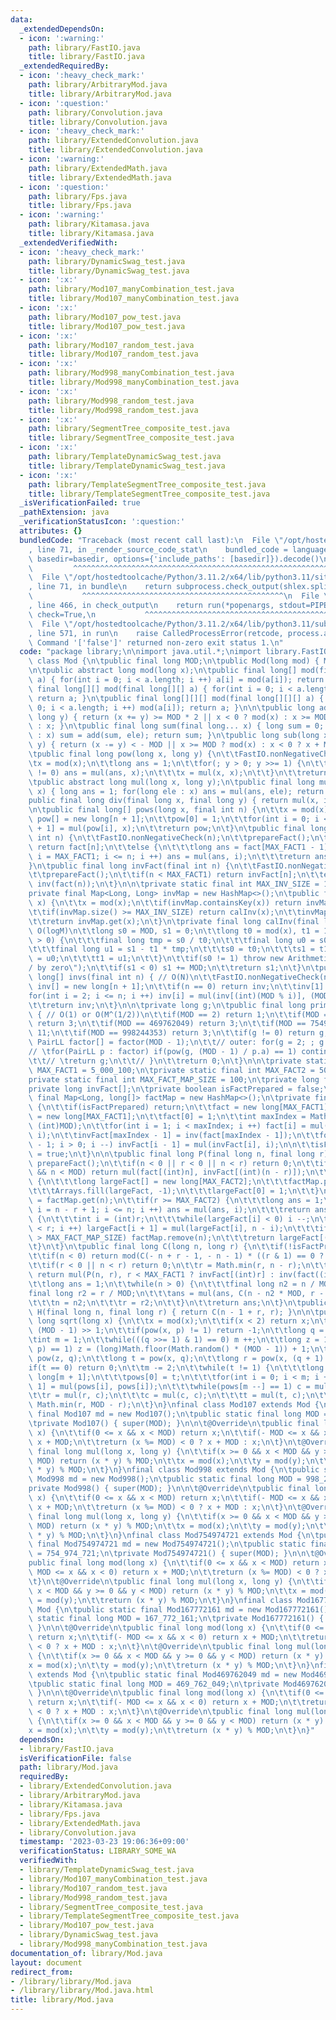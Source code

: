 ```yaml
---
data:
  _extendedDependsOn:
  - icon: ':warning:'
    path: library/FastIO.java
    title: library/FastIO.java
  _extendedRequiredBy:
  - icon: ':heavy_check_mark:'
    path: library/ArbitraryMod.java
    title: library/ArbitraryMod.java
  - icon: ':question:'
    path: library/Convolution.java
    title: library/Convolution.java
  - icon: ':heavy_check_mark:'
    path: library/ExtendedConvolution.java
    title: library/ExtendedConvolution.java
  - icon: ':warning:'
    path: library/ExtendedMath.java
    title: library/ExtendedMath.java
  - icon: ':question:'
    path: library/Fps.java
    title: library/Fps.java
  - icon: ':warning:'
    path: library/Kitamasa.java
    title: library/Kitamasa.java
  _extendedVerifiedWith:
  - icon: ':heavy_check_mark:'
    path: library/DynamicSwag_test.java
    title: library/DynamicSwag_test.java
  - icon: ':x:'
    path: library/Mod107_manyCombination_test.java
    title: library/Mod107_manyCombination_test.java
  - icon: ':x:'
    path: library/Mod107_pow_test.java
    title: library/Mod107_pow_test.java
  - icon: ':x:'
    path: library/Mod107_random_test.java
    title: library/Mod107_random_test.java
  - icon: ':x:'
    path: library/Mod998_manyCombination_test.java
    title: library/Mod998_manyCombination_test.java
  - icon: ':x:'
    path: library/Mod998_random_test.java
    title: library/Mod998_random_test.java
  - icon: ':x:'
    path: library/SegmentTree_composite_test.java
    title: library/SegmentTree_composite_test.java
  - icon: ':x:'
    path: library/TemplateDynamicSwag_test.java
    title: library/TemplateDynamicSwag_test.java
  - icon: ':x:'
    path: library/TemplateSegmentTree_composite_test.java
    title: library/TemplateSegmentTree_composite_test.java
  _isVerificationFailed: true
  _pathExtension: java
  _verificationStatusIcon: ':question:'
  attributes: {}
  bundledCode: "Traceback (most recent call last):\n  File \"/opt/hostedtoolcache/Python/3.11.2/x64/lib/python3.11/site-packages/onlinejudge_verify/documentation/build.py\"\
    , line 71, in _render_source_code_stat\n    bundled_code = language.bundle(stat.path,\
    \ basedir=basedir, options={'include_paths': [basedir]}).decode()\n          \
    \         ^^^^^^^^^^^^^^^^^^^^^^^^^^^^^^^^^^^^^^^^^^^^^^^^^^^^^^^^^^^^^^^^^^^^^^^^^^^^^^^^^\n\
    \  File \"/opt/hostedtoolcache/Python/3.11.2/x64/lib/python3.11/site-packages/onlinejudge_verify/languages/user_defined.py\"\
    , line 71, in bundle\n    return subprocess.check_output(shlex.split(command))\n\
    \           ^^^^^^^^^^^^^^^^^^^^^^^^^^^^^^^^^^^^^^^^^^^^^\n  File \"/opt/hostedtoolcache/Python/3.11.2/x64/lib/python3.11/subprocess.py\"\
    , line 466, in check_output\n    return run(*popenargs, stdout=PIPE, timeout=timeout,\
    \ check=True,\n           ^^^^^^^^^^^^^^^^^^^^^^^^^^^^^^^^^^^^^^^^^^^^^^^^^^^^^^^^^\n\
    \  File \"/opt/hostedtoolcache/Python/3.11.2/x64/lib/python3.11/subprocess.py\"\
    , line 571, in run\n    raise CalledProcessError(retcode, process.args,\nsubprocess.CalledProcessError:\
    \ Command '['false']' returned non-zero exit status 1.\n"
  code: "package library;\n\nimport java.util.*;\nimport library.FastIO;\n\nabstract\
    \ class Mod {\n\tpublic final long MOD;\n\tpublic Mod(long mod) { MOD = mod; }\n\
    \n\tpublic abstract long mod(long x);\n\tpublic final long[] mod(final long[]\
    \ a) { for(int i = 0; i < a.length; i ++) a[i] = mod(a[i]); return a; }\n\tpublic\
    \ final long[][] mod(final long[][] a) { for(int i = 0; i < a.length; i ++) mod(a[i]);\
    \ return a; }\n\tpublic final long[][][] mod(final long[][][] a) { for(int i =\
    \ 0; i < a.length; i ++) mod(a[i]); return a; }\n\n\tpublic long add(long x, final\
    \ long y) { return (x += y) >= MOD * 2 || x < 0 ? mod(x) : x >= MOD ? x - MOD\
    \ : x; }\n\tpublic final long sum(final long... x) { long sum = 0; for(long ele\
    \ : x) sum = add(sum, ele); return sum; }\n\tpublic long sub(long x, final long\
    \ y) { return (x -= y) < - MOD || x >= MOD ? mod(x) : x < 0 ? x + MOD : x; }\n\
    \tpublic final long pow(long x, long y) {\n\t\tFastIO.nonNegativeCheck(y);\n\t\
    \tx = mod(x);\n\t\tlong ans = 1;\n\t\tfor(; y > 0; y >>= 1) {\n\t\t\tif((y & 1)\
    \ != 0) ans = mul(ans, x);\n\t\t\tx = mul(x, x);\n\t\t}\n\t\treturn ans;\n\t}\n\
    \tpublic abstract long mul(long x, long y);\n\tpublic final long mul(final long...\
    \ x) { long ans = 1; for(long ele : x) ans = mul(ans, ele); return ans; }\n\t\
    public final long div(final long x, final long y) { return mul(x, inv(y)); }\n\
    \n\tpublic final long[] pows(long x, final int n) {\n\t\tx = mod(x);\n\t\tlong\
    \ pow[] = new long[n + 1];\n\t\tpow[0] = 1;\n\t\tfor(int i = 0; i < n; i ++) pow[i\
    \ + 1] = mul(pow[i], x);\n\t\treturn pow;\n\t}\n\tpublic final long fact(final\
    \ int n) {\n\t\tFastIO.nonNegativeCheck(n);\n\t\tprepareFact();\n\t\tif(n < MAX_FACT1)\
    \ return fact[n];\n\t\telse {\n\t\t\tlong ans = fact[MAX_FACT1 - 1];\n\t\t\tfor(int\
    \ i = MAX_FACT1; i <= n; i ++) ans = mul(ans, i);\n\t\t\treturn ans;\n\t\t}\n\t\
    }\n\tpublic final long invFact(final int n) {\n\t\tFastIO.nonNegativeCheck(n);\n\
    \t\tprepareFact();\n\t\tif(n < MAX_FACT1) return invFact[n];\n\t\telse return\
    \ inv(fact(n));\n\t}\n\n\tprivate static final int MAX_INV_SIZE = 100_100;\n\t\
    private final Map<Long, Long> invMap = new HashMap<>();\n\tpublic final long inv(long\
    \ x) {\n\t\tx = mod(x);\n\t\tif(invMap.containsKey(x)) return invMap.get(x);\n\
    \t\tif(invMap.size() >= MAX_INV_SIZE) return calInv(x);\n\t\tinvMap.put(x, calInv(x));\n\
    \t\treturn invMap.get(x);\n\t}\n\tprivate final long calInv(final long x) { //\
    \ O(logM)\n\t\tlong s0 = MOD, s1 = 0;\n\t\tlong t0 = mod(x), t1 = 1;\n\t\twhile(t0\
    \ > 0) {\n\t\t\tfinal long tmp = s0 / t0;\n\t\t\tfinal long u0 = s0 - t0 * tmp;\n\
    \t\t\tfinal long u1 = s1 - t1 * tmp;\n\t\t\ts0 = t0;\n\t\t\ts1 = t1;\n\t\t\tt0\
    \ = u0;\n\t\t\tt1 = u1;\n\t\t}\n\t\tif(s0 != 1) throw new ArithmeticException(\"\
    / by zero\");\n\t\tif(s1 < 0) s1 += MOD;\n\t\treturn s1;\n\t}\n\tpublic final\
    \ long[] invs(final int n) { // O(N)\n\t\tFastIO.nonNegativeCheck(n);\n\t\tlong\
    \ inv[] = new long[n + 1];\n\t\tif(n == 0) return inv;\n\t\tinv[1] = 1;\n\t\t\
    for(int i = 2; i <= n; i ++) inv[i] = mul(inv[(int)(MOD % i)], (MOD - MOD / i));\n\
    \t\treturn inv;\n\t}\n\n\tprivate long g;\n\tpublic final long primitiveRoot()\
    \ { // O(1) or O(M^(1/2))\n\t\tif(MOD == 2) return 1;\n\t\tif(MOD == 167772161)\
    \ return 3;\n\t\tif(MOD == 469762049) return 3;\n\t\tif(MOD == 754974721) return\
    \ 11;\n\t\tif(MOD == 998244353) return 3;\n\t\tif(g != 0) return g;\n\n\t\t//\
    \ PairLL factor[] = factor(MOD - 1);\n\t\t// outer: for(g = 2; ; g ++) {\n\t\t\
    // \tfor(PairLL p : factor) if(pow(g, (MOD - 1) / p.a) == 1) continue outer;\n\
    \t\t// \treturn g;\n\t\t// }\n\t\treturn 0;\n\t}\n\n\tprivate static final int\
    \ MAX_FACT1 = 5_000_100;\n\tprivate static final int MAX_FACT2 = 500_100;\n\t\
    private static final int MAX_FACT_MAP_SIZE = 100;\n\tprivate long fact[];\n\t\
    private long invFact[];\n\tprivate boolean isFactPrepared = false;\n\tprivate\
    \ final Map<Long, long[]> factMap = new HashMap<>();\n\tprivate final void prepareFact()\
    \ {\n\t\tif(isFactPrepared) return;\n\t\tfact = new long[MAX_FACT1];\n\t\tinvFact\
    \ = new long[MAX_FACT1];\n\t\tfact[0] = 1;\n\t\tint maxIndex = Math.min(MAX_FACT1,\
    \ (int)MOD);\n\t\tfor(int i = 1; i < maxIndex; i ++) fact[i] = mul(fact[i - 1],\
    \ i);\n\t\tinvFact[maxIndex - 1] = inv(fact[maxIndex - 1]);\n\t\tfor(int i = maxIndex\
    \ - 1; i > 0; i --) invFact[i - 1] = mul(invFact[i], i);\n\n\t\tisFactPrepared\
    \ = true;\n\t}\n\n\tpublic final long P(final long n, final long r) {\n\t\tif(!isFactPrepared)\
    \ prepareFact();\n\t\tif(n < 0 || r < 0 || n < r) return 0;\n\t\tif(n < MAX_FACT1\
    \ && n < MOD) return mul(fact[(int)n], invFact[(int)(n - r)]);\n\t\tif(!factMap.containsKey(n))\
    \ {\n\t\t\tlong largeFact[] = new long[MAX_FACT2];\n\t\t\tfactMap.put(n, largeFact);\n\
    \t\t\tArrays.fill(largeFact, -1);\n\t\t\tlargeFact[0] = 1;\n\t\t}\n\t\tlong largeFact[]\
    \ = factMap.get(n);\n\t\tif(r >= MAX_FACT2) {\n\t\t\tlong ans = 1;\n\t\t\tfor(long\
    \ i = n - r + 1; i <= n; i ++) ans = mul(ans, i);\n\t\t\treturn ans;\n\t\t}else\
    \ {\n\t\t\tint i = (int)r;\n\t\t\twhile(largeFact[i] < 0) i --;\n\t\t\tfor(; i\
    \ < r; i ++) largeFact[i + 1] = mul(largeFact[i], n - i);\n\t\t\tif(factMap.size()\
    \ > MAX_FACT_MAP_SIZE) factMap.remove(n);\n\t\t\treturn largeFact[(int)r];\n\t\
    \t}\n\t}\n\tpublic final long C(long n, long r) {\n\t\tif(!isFactPrepared) prepareFact();\n\
    \t\tif(n < 0) return mod(C(- n + r - 1, - n - 1) * ((r & 1) == 0 ? 1 : -1));\n\
    \t\tif(r < 0 || n < r) return 0;\n\t\tr = Math.min(r, n - r);\n\t\tif(n < MOD)\
    \ return mul(P(n, r), r < MAX_FACT1 ? invFact[(int)r] : inv(fact((int)r)));\n\n\
    \t\tlong ans = 1;\n\t\twhile(n > 0) {\n\t\t\tfinal long n2 = n / MOD;\n\t\t\t\
    final long r2 = r / MOD;\n\t\t\tans = mul(ans, C(n - n2 * MOD, r - r2 * MOD));\n\
    \t\t\tn = n2;\n\t\t\tr = r2;\n\t\t}\n\t\treturn ans;\n\t}\n\tpublic final long\
    \ H(final long n, final long r) { return C(n - 1 + r, r); }\n\n\tpublic final\
    \ long sqrt(long x) {\n\t\tx = mod(x);\n\t\tif(x < 2) return x;\n\t\tlong p =\
    \ (MOD - 1) >> 1;\n\t\tif(pow(x, p) != 1) return -1;\n\t\tlong q = MOD - 1;\n\t\
    \tint m = 1;\n\t\twhile(((q >>= 1) & 1) == 0) m ++;\n\t\tlong z = 1;\n\t\twhile(pow(z,\
    \ p) == 1) z = (long)Math.floor(Math.random() * (MOD - 1)) + 1;\n\t\tlong c =\
    \ pow(z, q);\n\t\tlong t = pow(x, q);\n\t\tlong r = pow(x, (q + 1) >> 1);\n\t\t\
    if(t == 0) return 0;\n\t\tm -= 2;\n\t\twhile(t != 1) {\n\t\t\tlong pows[] = new\
    \ long[m + 1];\n\t\t\tpows[0] = t;\n\t\t\tfor(int i = 0; i < m; i ++) pows[i +\
    \ 1] = mul(pows[i], pows[i]);\n\t\t\twhile(pows[m --] == 1) c = mul(c, c);\n\t\
    \t\tr = mul(r, c);\n\t\t\tc = mul(c, c);\n\t\t\tt = mul(t, c);\n\t\t}\n\t\treturn\
    \ Math.min(r, MOD - r);\n\t}\n}\nfinal class Mod107 extends Mod {\n\tpublic static\
    \ final Mod107 md = new Mod107();\n\tpublic static final long MOD = 1_000_000_007;\n\
    \tprivate Mod107() { super(MOD); }\n\n\t@Override\n\tpublic final long mod(long\
    \ x) {\n\t\tif(0 <= x && x < MOD) return x;\n\t\tif(- MOD <= x && x < 0) return\
    \ x + MOD;\n\t\treturn (x %= MOD) < 0 ? x + MOD : x;\n\t}\n\t@Override\n\tpublic\
    \ final long mul(long x, long y) {\n\t\tif(x >= 0 && x < MOD && y >= 0 && y <\
    \ MOD) return (x * y) % MOD;\n\t\tx = mod(x);\n\t\ty = mod(y);\n\t\treturn (x\
    \ * y) % MOD;\n\t}\n}\nfinal class Mod998 extends Mod {\n\tpublic static final\
    \ Mod998 md = new Mod998();\n\tpublic static final long MOD = 998_244_353;\n\t\
    private Mod998() { super(MOD); }\n\n\t@Override\n\tpublic final long mod(long\
    \ x) {\n\t\tif(0 <= x && x < MOD) return x;\n\t\tif(- MOD <= x && x < 0) return\
    \ x + MOD;\n\t\treturn (x %= MOD) < 0 ? x + MOD : x;\n\t}\n\t@Override\n\tpublic\
    \ final long mul(long x, long y) {\n\t\tif(x >= 0 && x < MOD && y >= 0 && y <\
    \ MOD) return (x * y) % MOD;\n\t\tx = mod(x);\n\t\ty = mod(y);\n\t\treturn (x\
    \ * y) % MOD;\n\t}\n}\nfinal class Mod754974721 extends Mod {\n\tpublic static\
    \ final Mod754974721 md = new Mod754974721();\n\tpublic static final long MOD\
    \ = 754_974_721;\n\tprivate Mod754974721() { super(MOD); }\n\n\t@Override\n\t\
    public final long mod(long x) {\n\t\tif(0 <= x && x < MOD) return x;\n\t\tif(-\
    \ MOD <= x && x < 0) return x + MOD;\n\t\treturn (x %= MOD) < 0 ? x + MOD : x;\n\
    \t}\n\t@Override\n\tpublic final long mul(long x, long y) {\n\t\tif(x >= 0 &&\
    \ x < MOD && y >= 0 && y < MOD) return (x * y) % MOD;\n\t\tx = mod(x);\n\t\ty\
    \ = mod(y);\n\t\treturn (x * y) % MOD;\n\t}\n}\nfinal class Mod167772161 extends\
    \ Mod {\n\tpublic static final Mod167772161 md = new Mod167772161();\n\tpublic\
    \ static final long MOD = 167_772_161;\n\tprivate Mod167772161() { super(MOD);\
    \ }\n\n\t@Override\n\tpublic final long mod(long x) {\n\t\tif(0 <= x && x < MOD)\
    \ return x;\n\t\tif(- MOD <= x && x < 0) return x + MOD;\n\t\treturn (x %= MOD)\
    \ < 0 ? x + MOD : x;\n\t}\n\t@Override\n\tpublic final long mul(long x, long y)\
    \ {\n\t\tif(x >= 0 && x < MOD && y >= 0 && y < MOD) return (x * y) % MOD;\n\t\t\
    x = mod(x);\n\t\ty = mod(y);\n\t\treturn (x * y) % MOD;\n\t}\n}\nfinal class Mod469762049\
    \ extends Mod {\n\tpublic static final Mod469762049 md = new Mod469762049();\n\
    \tpublic static final long MOD = 469_762_049;\n\tprivate Mod469762049() { super(MOD);\
    \ }\n\n\t@Override\n\tpublic final long mod(long x) {\n\t\tif(0 <= x && x < MOD)\
    \ return x;\n\t\tif(- MOD <= x && x < 0) return x + MOD;\n\t\treturn (x %= MOD)\
    \ < 0 ? x + MOD : x;\n\t}\n\t@Override\n\tpublic final long mul(long x, long y)\
    \ {\n\t\tif(x >= 0 && x < MOD && y >= 0 && y < MOD) return (x * y) % MOD;\n\t\t\
    x = mod(x);\n\t\ty = mod(y);\n\t\treturn (x * y) % MOD;\n\t}\n}"
  dependsOn:
  - library/FastIO.java
  isVerificationFile: false
  path: library/Mod.java
  requiredBy:
  - library/ExtendedConvolution.java
  - library/ArbitraryMod.java
  - library/Kitamasa.java
  - library/Fps.java
  - library/ExtendedMath.java
  - library/Convolution.java
  timestamp: '2023-03-23 19:06:36+09:00'
  verificationStatus: LIBRARY_SOME_WA
  verifiedWith:
  - library/TemplateDynamicSwag_test.java
  - library/Mod107_manyCombination_test.java
  - library/Mod107_random_test.java
  - library/Mod998_random_test.java
  - library/SegmentTree_composite_test.java
  - library/TemplateSegmentTree_composite_test.java
  - library/Mod107_pow_test.java
  - library/DynamicSwag_test.java
  - library/Mod998_manyCombination_test.java
documentation_of: library/Mod.java
layout: document
redirect_from:
- /library/library/Mod.java
- /library/library/Mod.java.html
title: library/Mod.java
---
```

